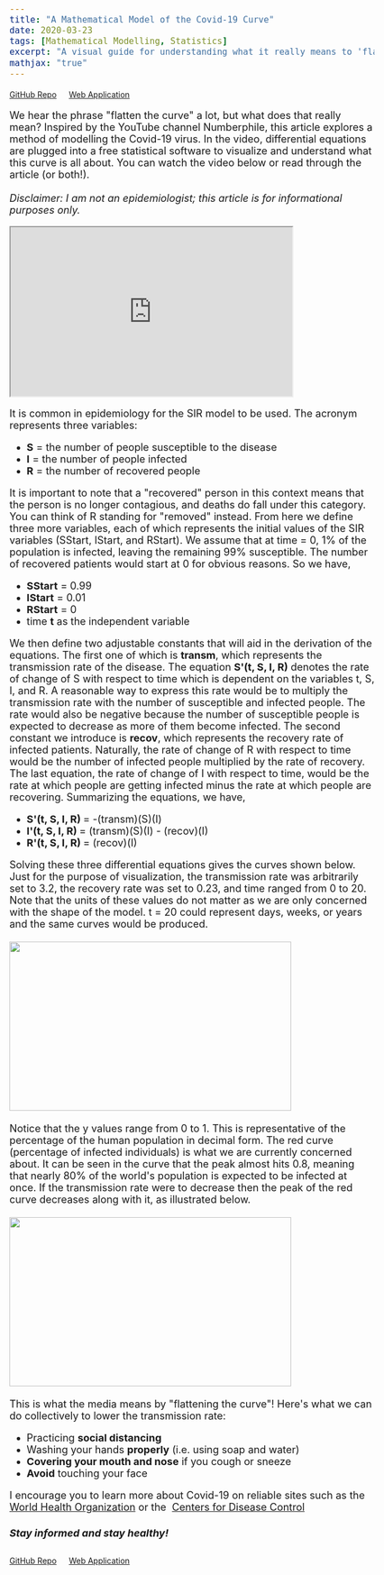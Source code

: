 ```yaml
---
title: "A Mathematical Model of the Covid-19 Curve"
date: 2020-03-23
tags: [Mathematical Modelling, Statistics]
excerpt: "A visual guide for understanding what it really means to 'flatten the curve'"
mathjax: "true"
---
```

<span style="font-size: 14px;">
    <a href="https://github.com/candaceng/covid-model">GitHub Repo</a> &emsp;
    <a href="https://stupefied-mcnulty-6a906f.netlify.com">Web Application</a> &emsp;
</span>
<body className="container" style="font-size: 18px;">
    <p>
        We hear the phrase "flatten the curve" a lot, but what does that really mean? Inspired by the YouTube channel Numberphile, this article explores a 
        method of modelling the Covid-19 virus. In the video, differential equations are plugged into a free statistical software to visualize and 
        understand what this curve is all about. You can watch the video below or read through the article (or both!).
        <br><br><i>Disclaimer: I am not an epidemiologist; this article is for informational purposes only.</i>
    </p>
    <iframe class="align-center" src="https://www.youtube.com/embed/k6nLfCbAzgo" height="300" width="500">
    </iframe>
    <br>
    <p>
        It is common in epidemiology for the SIR model to be used. The acronym represents three variables: 
        <ul>
            <li><b>S</b> = the number of people susceptible to the disease</li>
            <li><b>I</b> = the number of people infected</li>
            <li><b>R</b> = the number of recovered people</li>
        </ul>
        It is important to note that a "recovered" person in this context means that the person is no longer contagious, and deaths do fall under this category.
        You can think of R standing for "removed" instead. From here we define three more variables, each of which represents the initial values of the SIR 
        variables (SStart, IStart, and RStart). We assume that at time = 0, 1% of the population is infected, leaving the remaining 99% susceptible. The number
        of recovered patients would start at 0 for obvious reasons. So we have,   
        <ul>
            <li><b>SStart</b> = 0.99</li>
            <li><b>IStart</b> = 0.01</li>
            <li><b>RStart</b> = 0</li>
            <li>time <b>t</b> as the independent variable</li>
        </ul>
        We then define two adjustable constants that will aid in the derivation of the equations. The first one of which is <b>transm</b>, 
        which represents the transmission rate of the disease. The equation <b>S'(t, S, I, R)</b> denotes the rate of change of S with respect 
        to time which is dependent on the variables t, S, I, and R. A reasonable way to express this rate would be to multiply the transmission rate with the 
        number of susceptible and infected people. The rate would also be negative because the number of susceptible people is expected to decrease as more
        of them become infected. The second constant we introduce is <b> recov</b>, which represents the recovery rate of infected patients.
        Naturally, the rate of change of R with respect to time would be the number of infected people multiplied by the rate of recovery. The last equation,
        the rate of change of I with respect to time, would be the rate at which people are getting infected minus the rate at which people are recovering.
        Summarizing the equations, we have,      
        <ul>
            <li><b>S'(t, S, I, R) </b>= -(transm)(S)(I)</li>
            <li><b>I'(t, S, I, R) </b>= (transm)(S)(I) - (recov)(I)</li>
            <li><b>R'(t, S, I, R) </b>= (recov)(I)</li>
        </ul>
        Solving these three differential equations gives the curves shown below. Just for the purpose of visualization, the transmission rate was arbitrarily
        set to 3.2, the recovery rate was set to 0.23, and time ranged from 0 to 20. Note that the units of these values do not matter as we are only concerned 
        with the shape of the model. t = 20 could represent days, weeks, or years and the same curves would be produced.
        <br><br>
        <img class="align-center" src="{{ site.url }}{{ site.baseurl }}/images/graph-1.PNG" alt="" height="300" width="500">
        <br><br>
        Notice that the y values range from 0 to 1. This is representative of the percentage of the human population in decimal form. The red curve (percentage of 
        infected individuals) is what we are currently concerned about. It can be seen in the curve that the peak almost hits 0.8, meaning that nearly 80% of 
        the world's population is expected to be infected at once. If the transmission rate were to decrease then the peak of the red curve decreases along with it,
        as illustrated below. 
        <br><br>
        <img class="align-center" src="{{ site.url }}{{ site.baseurl }}/images/graph-2.PNG" alt="" height="300" width="500">   
        <br><br>
        This is what the media means by "flattening the curve"! Here's what we can do collectively to lower the transmission rate:       
        <ul>
            <li>Practicing <b>social distancing</b></li>
            <li>Washing your hands <b>properly</b> (i.e. using soap and water)</li>
            <li><b>Covering your mouth and nose</b> if you cough or sneeze</li>
            <li><b>Avoid</b> touching your face</li>
        </ul>
        I encourage you to learn more about Covid-19 on reliable sites such as the <a href="https://www.who.int/">World Health Organization</a> or the&nbsp;
        <a href="https://www.cdc.gov/">Centers for Disease Control</a>
    </p>
    <h5 class="center">Stay informed and stay healthy!</h5>
</body>
<span style="font-size: 14px;">
    <a href="https://github.com/candaceng/covid-model">GitHub Repo</a> &emsp;
    <a href="https://stupefied-mcnulty-6a906f.netlify.com">Web Application</a> &emsp;
</span>